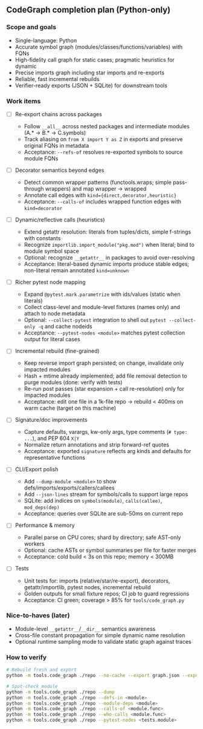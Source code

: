 ## CodeGraph completion plan (Python-only)

### Scope and goals
- Single-language: Python
- Accurate symbol graph (modules/classes/functions/variables) with FQNs
- High-fidelity call graph for static cases; pragmatic heuristics for dynamic
- Precise imports graph including star imports and re-exports
- Reliable, fast incremental rebuilds
- Verifier-ready exports (JSON + SQLite) for downstream tools

### Work items

- [ ] Re-export chains across packages
  - Follow `__all__` across nested packages and intermediate modules (A.* → B.* → C.symbols)
  - Track aliasing on `from X import Y as Z` in exports and preserve original FQNs in metadata
  - Acceptance: `--refs-of` resolves re-exported symbols to source module FQNs

- [ ] Decorator semantics beyond edges
  - Detect common wrapper patterns (functools.wraps; simple pass-through wrappers) and map wrapper → wrapped
  - Annotate call edges with `kind={direct,decorator,heuristic}`
  - Acceptance: `--calls-of` includes wrapped function edges with `kind=decorator`

- [ ] Dynamic/reflective calls (heuristics)
  - Extend getattr resolution: literals from tuples/dicts, simple f-strings with constants
  - Recognize `importlib.import_module("pkg.mod")` when literal; bind to module symbol space
  - Optional: recognize `__getattr__` in packages to avoid over-resolving
  - Acceptance: literal-based dynamic imports produce stable edges; non-literal remain annotated `kind=unknown`

- [ ] Richer pytest node mapping
  - Expand `@pytest.mark.parametrize` with ids/values (static when literals)
  - Collect class-level and module-level fixtures (names only) and attach to node metadata
  - Optional: `--collect-pytest` integration to shell out `pytest --collect-only -q` and cache nodeids
  - Acceptance: `--pytest-nodes <module>` matches pytest collection output for literal cases

- [ ] Incremental rebuild (fine-grained)
  - Keep reverse import graph persisted; on change, invalidate only impacted modules
  - Hash + mtime already implemented; add file removal detection to purge modules (done: verify with tests)
  - Re-run post passes (star expansion + call re-resolution) only for impacted modules
  - Acceptance: edit one file in a 1k-file repo → rebuild < 400ms on warm cache (target on this machine)

- [ ] Signature/doc improvements
  - Capture defaults, varargs, kw-only args, type comments (`# type: ...`), and PEP 604 `X|Y`
  - Normalize return annotations and strip forward-ref quotes
  - Acceptance: exported `signature` reflects arg kinds and defaults for representative functions

- [ ] CLI/Export polish
  - Add `--dump-module <module>` to show defs/imports/exports/callers/callees
  - Add `--json-lines` stream for symbols/calls to support large repos
  - SQLite: add indices on `symbols(module)`, `calls(callee)`, `mod_deps(dep)`
  - Acceptance: queries over SQLite are sub-50ms on current repo

- [ ] Performance & memory
  - Parallel parse on CPU cores; shard by directory; safe AST-only workers
  - Optional: cache ASTs or symbol summaries per file for faster merges
  - Acceptance: cold build < 3s on this repo; memory < 300MB

- [ ] Tests
  - Unit tests for: imports (relative/star/re-export), decorators, getattr/importlib, pytest nodes, incremental rebuild
  - Golden outputs for small fixture repos; CI job to guard regressions
  - Acceptance: CI green; coverage > 85% for `tools/code_graph.py`

### Nice-to-haves (later)
- Module-level `__getattr__`/`__dir__` semantics awareness
- Cross-file constant propagation for simple dynamic name resolution
- Optional runtime sampling mode to validate static graph against traces

### How to verify
```bash
# Rebuild fresh and export
python -m tools.code_graph ./repo --no-cache --export graph.json --export-sqlite graph.db

# Spot-check module
python -m tools.code_graph ./repo --dump
python -m tools.code_graph ./repo --defs-in <module>
python -m tools.code_graph ./repo --module-deps <module>
python -m tools.code_graph ./repo --calls-of <module.func>
python -m tools.code_graph ./repo --who-calls <module.func>
python -m tools.code_graph ./repo --pytest-nodes <tests.module>
```


